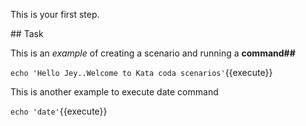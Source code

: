This is your first step.

## Task

This is an _example_ of creating a scenario and running a **command##**

`echo 'Hello Jey..Welcome to Kata coda scenarios'`{{execute}}

This is another example to execute date command

 `echo 'date'`{{execute}}

